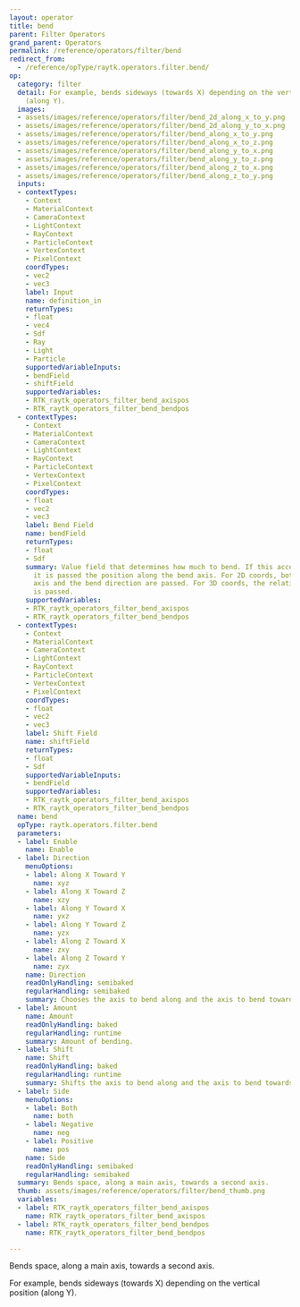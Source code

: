 ```yaml
---
layout: operator
title: bend
parent: Filter Operators
grand_parent: Operators
permalink: /reference/operators/filter/bend
redirect_from:
  - /reference/opType/raytk.operators.filter.bend/
op:
  category: filter
  detail: For example, bends sideways (towards X) depending on the vertical position
    (along Y).
  images:
  - assets/images/reference/operators/filter/bend_2d_along_x_to_y.png
  - assets/images/reference/operators/filter/bend_2d_along_y_to_x.png
  - assets/images/reference/operators/filter/bend_along_x_to_y.png
  - assets/images/reference/operators/filter/bend_along_x_to_z.png
  - assets/images/reference/operators/filter/bend_along_y_to_x.png
  - assets/images/reference/operators/filter/bend_along_y_to_z.png
  - assets/images/reference/operators/filter/bend_along_z_to_x.png
  - assets/images/reference/operators/filter/bend_along_z_to_y.png
  inputs:
  - contextTypes:
    - Context
    - MaterialContext
    - CameraContext
    - LightContext
    - RayContext
    - ParticleContext
    - VertexContext
    - PixelContext
    coordTypes:
    - vec2
    - vec3
    label: Input
    name: definition_in
    returnTypes:
    - float
    - vec4
    - Sdf
    - Ray
    - Light
    - Particle
    supportedVariableInputs:
    - bendField
    - shiftField
    supportedVariables:
    - RTK_raytk_operators_filter_bend_axispos
    - RTK_raytk_operators_filter_bend_bendpos
  - contextTypes:
    - Context
    - MaterialContext
    - CameraContext
    - LightContext
    - RayContext
    - ParticleContext
    - VertexContext
    - PixelContext
    coordTypes:
    - float
    - vec2
    - vec3
    label: Bend Field
    name: bendField
    returnTypes:
    - float
    - Sdf
    summary: Value field that determines how much to bend. If this accepts 1D coords,
      it is passed the position along the bend axis. For 2D coords, both the bend
      axis and the bend direction are passed. For 3D coords, the relative XYZ position
      is passed.
    supportedVariables:
    - RTK_raytk_operators_filter_bend_axispos
    - RTK_raytk_operators_filter_bend_bendpos
  - contextTypes:
    - Context
    - MaterialContext
    - CameraContext
    - LightContext
    - RayContext
    - ParticleContext
    - VertexContext
    - PixelContext
    coordTypes:
    - float
    - vec2
    - vec3
    label: Shift Field
    name: shiftField
    returnTypes:
    - float
    - Sdf
    supportedVariableInputs:
    - bendField
    supportedVariables:
    - RTK_raytk_operators_filter_bend_axispos
    - RTK_raytk_operators_filter_bend_bendpos
  name: bend
  opType: raytk.operators.filter.bend
  parameters:
  - label: Enable
    name: Enable
  - label: Direction
    menuOptions:
    - label: Along X Toward Y
      name: xyz
    - label: Along X Toward Z
      name: xzy
    - label: Along Y Toward X
      name: yxz
    - label: Along Y Toward Z
      name: yzx
    - label: Along Z Toward X
      name: zxy
    - label: Along Z Toward Y
      name: zyx
    name: Direction
    readOnlyHandling: semibaked
    regularHandling: semibaked
    summary: Chooses the axis to bend along and the axis to bend towards.
  - label: Amount
    name: Amount
    readOnlyHandling: baked
    regularHandling: runtime
    summary: Amount of bending.
  - label: Shift
    name: Shift
    readOnlyHandling: baked
    regularHandling: runtime
    summary: Shifts the axis to bend along and the axis to bend towards.
  - label: Side
    menuOptions:
    - label: Both
      name: both
    - label: Negative
      name: neg
    - label: Positive
      name: pos
    name: Side
    readOnlyHandling: semibaked
    regularHandling: semibaked
  summary: Bends space, along a main axis, towards a second axis.
  thumb: assets/images/reference/operators/filter/bend_thumb.png
  variables:
  - label: RTK_raytk_operators_filter_bend_axispos
    name: RTK_raytk_operators_filter_bend_axispos
  - label: RTK_raytk_operators_filter_bend_bendpos
    name: RTK_raytk_operators_filter_bend_bendpos

---
```



Bends space, along a main axis, towards a second axis.

For example, bends sideways (towards X) depending on the vertical position (along Y).